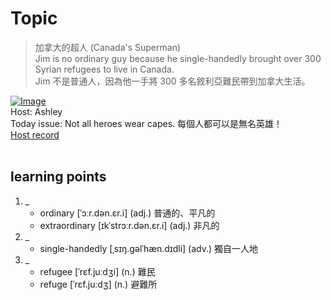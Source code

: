 # Topic

> 加拿大的超人 (Canada's Superman) <br>
> Jim is no ordinary guy because he single-handedly brought over 300 Syrian refugees to live in Canada. <br>
> Jim 不是普通人，因為他一手將 300 多名敘利亞難民帶到加拿大生活。 <br>

[![Image](https://cdn.voicetube.com/assets/thumbnails/RxTUlh16f38.jpg)](https://www.youtube.com/embed/RxTUlh16f38?rel=0&showinfo=0&cc_load_policy=0&controls=1&autoplay=1&iv_load_policy=3&playsinline=1&wmode=transparent&start=8&end=16&enablejsapi=1&origin=https://tw.voicetube.com&widgetid=1)<br>
Host: Ashley 
<br>Today issue: Not all heroes wear capes. 每個人都可以是無名英雄！
<br>
[Host record](https://cdn.voicetube.com/everyday_records/4899/1605859771.mp3)
<br><br>
## learning points
1. _
	* ordinary [ˈɔːr.dən.ɛr.i] (adj.) 普通的、平凡的
	* extraordinary [ɪkˈstrɔːr.dən.ɛr.i] (adj.) 非凡的
2. _
	* single-handedly [ˌsɪŋ.ɡəlˈhæn.dɪdli] (adv.) 獨自一人地
3. _
	* refugee [ˈrɛf.juːdʒi] (n.) 難民
	* refuge [ˈrɛf.juːdʒ] (n.) 避難所
